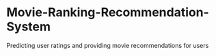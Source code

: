 # Movie-Ranking-Recommendation-System
Predicting user ratings and providing movie recommendations for users
